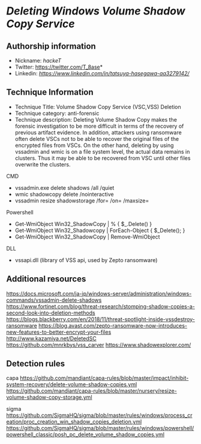 # *Deleting Windows Volume Shadow Copy Service*

## Authorship information
* Nickname: *hackeT*
* Twitter: https://twitter.com/T_8ase*
* Linkedin: *https://www.linkedin.com/in/tatsuya-hasegawa-aa3279142/*
  
## Technique Information
* Technique Title: Volume Shadow Copy Service (VSC,VSS) Deletion
* Technique category: anti-forensic
* Technique description: Deleting Volume Shadow Copy makes the forensic investigation to be more difficult in terms of the recovery of previous artifact evidence. In addition, attackers using ransomware often delete VSCs not to be able to recover the original files of the encrypted files from VSCs. On the other hand, deleting by using vssadmin and wmic is on a file system level, the actual data remains in clusters. Thus it may be able to be recovered from VSC until other files overwrite the clusters.


<Well-Known techniques to delete VSC>

CMD
- vssadmin.exe delete shadows /all /quiet
- wmic shadowcopy delete /nointeractive
- vssadmin resize shadowstorage /for=<backed volume> /on=<backup location volume> /maxsize=<new size>

Powershell
- Get-WmiObject Win32_ShadowCopy | % { $_.Delete() }
- Get-WmiObject Win32_Shadowcopy | ForEach-Object { $_Delete(); }
- Get-WmiObject Win32_ShadowCopy | Remove-WmiObject

DLL
- vssapi.dll (library of VSS api, used by Zepto ransomware)
 

## Additional resources
https://docs.microsoft.com/ja-jp/windows-server/administration/windows-commands/vssadmin-delete-shadows
https://www.fortinet.com/blog/threat-research/stomping-shadow-copies-a-second-look-into-deletion-methods
https://blogs.blackberry.com/en/2018/11/threat-spotlight-inside-vssdestroy-ransomware
https://blog.avast.com/zepto-ransomware-now-introduces-new-features-to-better-encrypt-your-files
http://www.kazamiya.net/DeletedSC
https://github.com/mnrkbys/vss_carver
https://www.shadowexplorer.com/


## Detection rules
capa
https://github.com/mandiant/capa-rules/blob/master/impact/inhibit-system-recovery/delete-volume-shadow-copies.yml
https://github.com/mandiant/capa-rules/blob/master/nursery/resize-volume-shadow-copy-storage.yml

sigma
https://github.com/SigmaHQ/sigma/blob/master/rules/windows/process_creation/proc_creation_win_shadow_copies_deletion.yml
https://github.com/SigmaHQ/sigma/blob/master/rules/windows/powershell/powershell_classic/posh_pc_delete_volume_shadow_copies.yml
